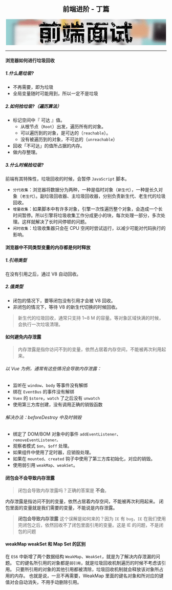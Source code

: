 <div align="center">

## 前端进阶 - 丁篇

  <img src="./../resource/interview_header.png" width="500" />

</div>

---

#### 浏览器如何进行垃圾回收

##### 1.什么是垃圾?

- 不再需要，即为垃圾
- 全局变量随时可能用到，所以一定不是垃圾

##### 2.如何捡垃圾?（遍历算法）

- 标记空间中『 可达 』值。
  - 从根节点（`Root`）出发，遍历所有的对象。
  - 可以遍历到的对象，是可达的（`reachable`）。
  - 没有被遍历到的对象，不可达的（`unreachable`）
- 回收「不可达」的值所占据的内存。
- 做内存整理。

##### 3.什么时候捡垃圾?

前端有其特殊性，垃圾回收的时候，会暂停 `JavaScript` 脚本。

- `分代收集`：浏览器将数据分为两种，一种是临时对象（`新生代`），一种是长久对象（`老生代`）。副垃圾回收器、主垃圾回收器，分别负责新生代、老生代的垃圾回收。
- `增量收集`：如果脚本中有许多对象，引擎一次性遍历整个对象，会造成一个长时间暂停。所以引擎将垃圾收集工作分成更小的块，每次处理一部分，多次处理。这样就解决了长时间停顿的问题。
- `闲时收集`：垃圾收集器只会在 CPU 空闲时尝试运行，以减少可能对代码执行的影响。

#### 浏览器中不同类型变量的内存都是何时释放

##### 1.引用类型

在没有引用之后，通过 V8 自动回收。

##### 2.值类型

- 闭包的情况下，要等闭包没有引用才会被 V8 回收。
- 非闭包的情况下，等待 V8 的新生代切换的时候回收。

> 新生代的垃圾回收，通常只支持 1~8 M 的容量。等对象区域快满的时候，会执行一次垃圾清理。

#### 如何避免内存泄露

> 内存泄露是指你访问不到的变量，依然占居着内存空间，不能被再次利用起来。

###### 以 Vue 为例，通常有这些情况会导致内存泄露：

- 监听在 `window`、`body` 等事件没有解绑
- 绑在 `EventBus` 的事件没有解绑
- `Vuex` 的 `$store`，`watch` 了之后没有 `unwatch`
- 使用第三方库创建，没有调用正确的销毁函数

###### 解决办法：beforeDestroy 中及时销毁

- 绑定了 DOM/BOM 对象中的事件 `addEventListener`、`removeEventListener。`
- 观察者模式 `$on`，`$off` 处理。
- 如果组件中使用了定时器，应销毁处理。
- 如果在 `mounted`、`created` 钩子中使用了第三方库初始化，对应的销毁。
- 使用弱引用 `weakMap`、`weakSet`。

#### 闭包会不会导致内存泄露

> 闭包会导致内存泄露吗？正确的答案是 **不会**。

内存泄露是指访问不到的变量，依然占居着内存空间，不能被再次利用起来。
闭包里面的变量就是我们需要的变量，不能说是内存泄露。

> **闭包会导致内存泄露** 这个误解是如何来的？因为 `IE` 有 `bug`，`IE` 在我们使用完闭包之后，依然回收不了闭包里面引用的变量。这是 IE 的问题，不是闭包的问题

#### weakMap weakSet 和 Map Set 的区别

在 `ES6` 中新增了两个数据结构 `WeakMap`、`WeakSet`，就是为了解决内存泄漏的问题。
它的键名所引用的对象都是`弱引用`，就是垃圾回收机制遍历的时候不考虑该引用。
只要所引用的对象的其他引用都被清除，垃圾回收机制就会释放该对象所占用的内存。
也就是说，一旦不再需要，WeakMap 里面的键名对象和所对应的键值对会自动消失，不用手动删除引用。
